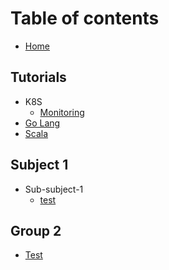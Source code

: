 # Table of contents

* [Home](README.md)

## Tutorials

* K8S
  * [Monitoring](tutorials/kubernetes/monitoring.md)
* [Go Lang](tutorials/go-lang.md)
* [Scala](tutorials/scala.md)

## Subject 1

* Sub-subject-1
  * [test](subject1/sub-subject-1/test.md)

## Group 2

* [Test](group-2/test.md)


